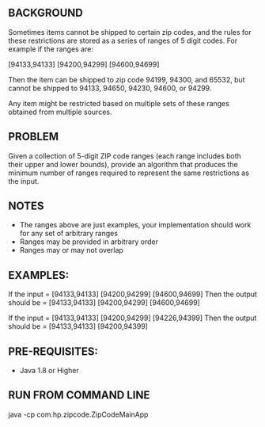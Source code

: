 ## BACKGROUND
Sometimes items cannot be shipped to certain zip codes, and the rules for these restrictions are stored as a series of ranges of 5 digit codes. For example if the ranges are:

[94133,94133] [94200,94299] [94600,94699]

Then the item can be shipped to zip code 94199, 94300, and 65532, but cannot be shipped to 94133, 94650, 94230, 94600, or 94299.

Any item might be restricted based on multiple sets of these ranges obtained from multiple sources.

## PROBLEM
Given a collection of 5-digit ZIP code ranges (each range includes both their upper and lower bounds), provide an algorithm that produces the minimum number of ranges required to represent the same restrictions as the input.

## NOTES
- The ranges above are just examples, your implementation should work for any set of arbitrary ranges
- Ranges may be provided in arbitrary order
- Ranges may or may not overlap

## EXAMPLES:
If the input = [94133,94133] [94200,94299] [94600,94699]
Then the output should be = [94133,94133] [94200,94299] [94600,94699]

If the input = [94133,94133] [94200,94299] [94226,94399] 
Then the output should be = [94133,94133] [94200,94399]

## PRE-REQUISITES:
* Java 1.8 or Higher

## RUN FROM COMMAND LINE
java -cp <classpath-directory> com.hp.zipcode.ZipCodeMainApp
